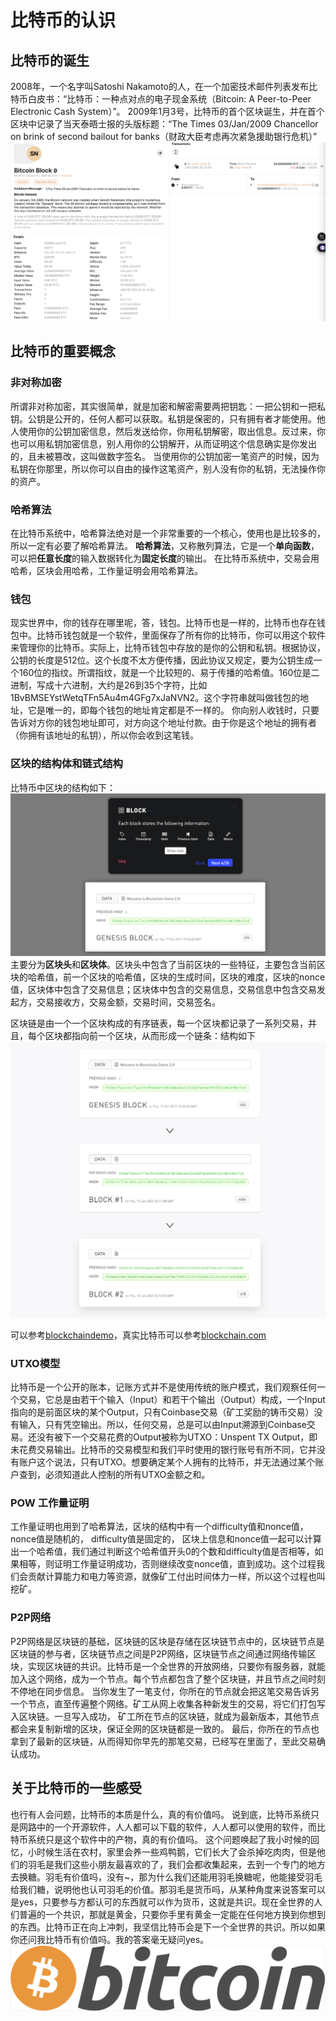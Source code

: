 # 比特币的认识

## 比特币的诞生
2008年，一个名字叫Satoshi Nakamoto的人，在一个加密技术邮件列表发布比特币白皮书：“比特币：一种点对点的电子现金系统（Bitcoin: A Peer-to-Peer Electronic Cash System）”。
2009年1月3号，比特币的首个区块诞生，并在首个区块中记录了当天泰晤士报的头版标题：“The Times 03/Jan/2009 Chancellor on brink of second bailout for banks（财政大臣考虑再次紧急援助银行危机）”
![比特币创世区块](Bitcoin_Genesis.png)

## 比特币的重要概念

### 非对称加密
所谓非对称加密，其实很简单，就是加密和解密需要两把钥匙：一把公钥和一把私钥。公钥是公开的，任何人都可以获取。私钥是保密的，只有拥有者才能使用。他人使用你的公钥加密信息，然后发送给你，你用私钥解密，取出信息。反过来，你也可以用私钥加密信息，别人用你的公钥解开，从而证明这个信息确实是你发出的，且未被篡改，这叫做数字签名。
当使用你的公钥加密一笔资产的时候，因为私钥在你那里，所以你可以自由的操作这笔资产，别人没有你的私钥，无法操作你的资产。

### 哈希算法
在比特币系统中，哈希算法绝对是一个非常重要的一个核心，使用也是比较多的，所以一定有必要了解哈希算法。
**哈希算法**，又称散列算法，它是一个**单向函数**，可以把**任意长度**的输入数据转化为**固定长度**的输出。
在比特币系统中，交易会用哈希，区块会用哈希，工作量证明会用哈希算法。

### 钱包
现实世界中，你的钱存在哪里呢，答，钱包。比特币也是一样的，比特币也存在钱包中。比特币钱包就是一个软件，里面保存了所有你的比特币，你可以用这个软件来管理你的比特币。实际上，比特币钱包中存放的是你的公钥和私钥。根据协议，公钥的长度是512位。这个长度不太方便传播，因此协议又规定，要为公钥生成一个160位的指纹。所谓指纹，就是一个比较短的、易于传播的哈希值。160位是二进制，写成十六进制，大约是26到35个字符，比如 1BvBMSEYstWetqTFn5Au4m4GFg7xJaNVN2。这个字符串就叫做钱包的地址，它是唯一的，即每个钱包的地址肯定都是不一样的。
你向别人收钱时，只要告诉对方你的钱包地址即可，对方向这个地址付款。由于你是这个地址的拥有者（你拥有该地址的私钥），所以你会收到这笔钱。

### 区块的结构体和链式结构
比特币中区块的结构如下：
![区块的结构](block.png)
主要分为**区块头**和**区块体**。区块头中包含了当前区块的一些特征，主要包含当前区块的哈希值，前一个区块的哈希值，区块的生成时间，区块的难度，区块的nonce值，区块体中包含了交易信息；区块体中包含的交易信息，交易信息中包含交易发起方，交易接收方，交易金额，交易时间，交易签名。

区块链是由一个一个区块构成的有序链表，每一个区块都记录了一系列交易，并且，每个区块都指向前一个区块，从而形成一个链条：结构如下
![链式结构](blockchain.png)

可以参考[blockchaindemo](https://blockchaindemo.io/)，真实比特币可以参考[blockchain.com](https://www.blockchain.com/explorer/assets/btc)


### UTXO模型
比特币是一个公开的账本，记账方式并不是使用传统的账户模式，我们观察任何一个交易，它总是由若干个输入（Input）和若干个输出（Output）构成，一个Input指向的是前面区块的某个Output，只有Coinbase交易（矿工奖励的铸币交易）没有输入，只有凭空输出。所以，任何交易，总是可以由Input溯源到Coinbase交易。还没有被下一个交易花费的Output被称为UTXO：Unspent TX Output，即未花费交易输出。比特币的交易模型和我们平时使用的银行账号有所不同，它并没有账户这个说法，只有UTXO。想要确定某个人拥有的比特币，并无法通过某个账户查到，必须知道此人控制的所有UTXO金额之和。

### POW 工作量证明
工作量证明也用到了哈希算法，区块的结构中有一个difficulty值和nonce值，nonce值是随机的， difficulty值是固定的， 区块上信息和nonce值一起可以计算出一个哈希值，我们通过判断这个哈希值开头0的个数和difficulty值是否相等，如果相等，则证明工作量证明成功，否则继续改变nonce值，直到成功。这个过程我们会贡献计算能力和电力等资源，就像矿工付出时间体力一样，所以这个过程也叫挖矿。

### P2P网络
P2P网络是区块链的基础，区块链的区块是存储在区块链节点中的，区块链节点是区块链的参与者，区块链节点之间是P2P网络，区块链节点之间通过网络传输区块，实现区块链的共识。比特币是一个全世界的开放网络，只要你有服务器，就能加入这个网络，成为一个节点。每个节点都包含了整个区块链，并且节点之间时刻不停地在同步信息。
当你发生了一笔支付，你所在的节点就会把这笔交易告诉另一个节点，直至传遍整个网络。矿工从网上收集各种新发生的交易，将它们打包写入区块链。一旦写入成功， 矿工所在节点的区块链，就成为最新版本，其他节点都会来复制新增的区块，保证全网的区块链都是一致的。
最后，你所在的节点也拿到了最新的区块链，从而得知你早先的那笔交易，已经写在里面了，至此交易确认成功。

## 关于比特币的一些感受
也行有人会问题，比特币的本质是什么，真的有价值吗。
说到底，比特币系统只是网路中的一个开源软件，人人都可以下载的软件，人人都可以使用的软件，而比特币系统只是这个软件中的产物，真的有价值吗。
这个问题唤起了我小时候的回忆，小时候生活在农村，家里会养一些鸡鸭鹅，它们长大了会杀掉吃肉肉，但是他们的羽毛是我们这些小朋友最喜欢的了，我们会都收集起来，去到一个专门的地方去换糖。羽毛有价值吗，没有~，那为什么我们还能用羽毛换糖呢，他能接受羽毛给我们糖，说明他也认可羽毛的价值。那羽毛是货币吗，从某种角度来说答案可以是yes，只要参与方都认可的东西就可以作为货币，这就是共识。现在全世界的人们普遍的一个共识，那就是黄金，只要你手里有黄金一定能在任何地方换到你想到的东西。比特币正在向上冲刺，我坚信比特币会是下一个全世界的共识。所以如果你还问我比特币有价值吗。我的答案毫无疑问yes。
![bitcoin](bitcoin.png)
